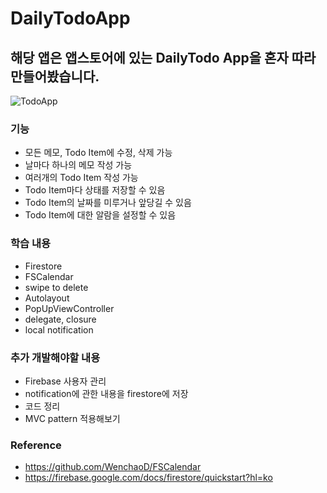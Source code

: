 # DailyTodoApp

## 해당 앱은 앱스토어에 있는 DailyTodo App을 혼자 따라 만들어봤습니다.

![TodoApp](https://user-images.githubusercontent.com/58852584/110882546-72eb8b80-8325-11eb-8a81-1f5b269f89ad.gif)



### 기능
- 모든 메모, Todo Item에 수정, 삭제 가능
- 날마다 하나의 메모 작성 가능
- 여러개의 Todo Item 작성 가능
- Todo Item마다 상태를 저장할 수 있음
- Todo Item의 날짜를 미루거나 앞당길 수 있음
- Todo Item에 대한 알람을 설정할 수 있음

### 학습 내용
- Firestore
- FSCalendar
- swipe to delete
- Autolayout
- PopUpViewController
- delegate, closure
- local notification

### 추가 개발해야할 내용
- Firebase 사용자 관리
- notification에 관한 내용을 firestore에 저장
- 코드 정리
- MVC pattern 적용해보기

### Reference
- https://github.com/WenchaoD/FSCalendar
- https://firebase.google.com/docs/firestore/quickstart?hl=ko
